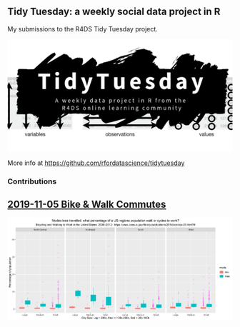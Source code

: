 ## Tidy Tuesday: a weekly social data project in R

My submissions to the R4DS Tidy Tuesday project.

<img src="https://github.com/rfordatascience/tidytuesday/raw/master/static/tt_logo.png" width="700">

More info at https://github.com/rfordatascience/tidytuesday

### Contributions ###

**[2019-11-05 Bike & Walk Commutes](Code/2019-11-05_Bike_Walk_Commute.Rmd)**
------
<img src="Plots/modes_less_travelled.png" width="700">
